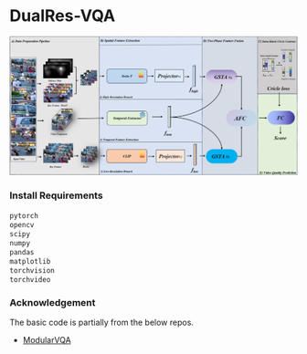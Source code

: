 # DualRes-VQA
![image](https://github.com/c03mos/DualRes-VQA/blob/main/fig.png)

### Install Requirements
```
pytorch
opencv
scipy
numpy
pandas
matplotlib
torchvision
torchvideo
```
### Acknowledgement
The basic code is partially from the below repos.
- [ModularVQA](https://github.com/winwinwenwen77/ModularBVQA)
